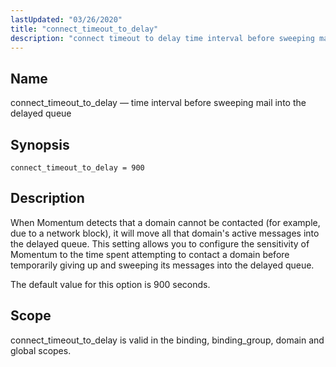 ```yaml
---
lastUpdated: "03/26/2020"
title: "connect_timeout_to_delay"
description: "connect timeout to delay time interval before sweeping mail into the delayed queue connect timeout to delay 900 When Momentum detects that a domain cannot be contacted for example due to a network block it will move all that domain's active messages into the delayed queue This setting allows you..."
---
```


<a name="conf.ref.connect_timeout_to_delay"></a> 
## Name

connect_timeout_to_delay — time interval before sweeping mail into the delayed queue

## Synopsis

`connect_timeout_to_delay = 900`

<a name="idp8630320"></a> 
## Description

When Momentum detects that a domain cannot be contacted (for example, due to a network block), it will move all that domain's active messages into the delayed queue. This setting allows you to configure the sensitivity of Momentum to the time spent attempting to contact a domain before temporarily giving up and sweeping its messages into the delayed queue.

The default value for this option is 900 seconds.

<a name="idp8632768"></a> 
## Scope

connect_timeout_to_delay is valid in the binding, binding_group, domain and global scopes.